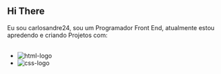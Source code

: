 ## Hi There

Eu sou carlosandre24, sou um Programador Front End, atualmente estou apredendo e criando Projetos com:
<br>
<br>
 - <img src="https://img.shields.io/badge/HTML5-E34F26?style=for-the-badge&logo=html5&logoColor=white" alt="html-logo"/>
 - <img src="https://img.shields.io/badge/CSS3-1572B6?style=for-the-badge&logo=css3&logoColor=white"  alt="css-logo"/>
